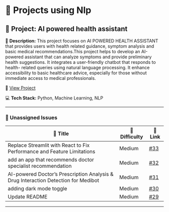 # 🚀 Projects using Nlp

## 📌 Project: AI powered health assistant

📝 **Description:** This project focuses on AI POWERED HEALTH ASSISTANT that provides users with health related guidance, symptom analysis and basic medical recommendations.This project helps to develop an AI-powered assistant that can analyze symptoms and provide preliminary health suggestions. It integrates a user-friendly chatbot that responds to health- related queries using natural language processing. It enhance accessibility to basic healthcare advice, especially for those without immediate access to medical professionals.

🔗 [View Project](https://github.com/CharithaReddy18/AI-health-chatbot)

💻 **Tech Stack:** Python, Machine Learning, NLP

---

### 🐛 Unassigned Issues

| 🔖 Title | 🎯 Difficulty | 🔗 Link |
|----------|----------------|---------|
| Replace Streamlit with React to Fix Performance and Feature Limitations | Medium | [#33](https://github.com/CharithaReddy18/AI-health-chatbot/issues/33) |
| add an app that recommends doctor specialist recommendation | Medium | [#32](https://github.com/CharithaReddy18/AI-health-chatbot/issues/32) |
| AI-powered Doctor’s Prescription Analysis & Drug Interaction Detection for Medibot | Medium | [#31](https://github.com/CharithaReddy18/AI-health-chatbot/issues/31) |
| <new feature> adding dark mode toggle | Medium | [#30](https://github.com/CharithaReddy18/AI-health-chatbot/issues/30) |
| Update README | Medium | [#29](https://github.com/CharithaReddy18/AI-health-chatbot/pull/29) |

---

